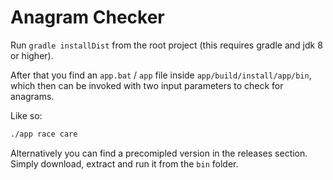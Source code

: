 # Anagram Checker

Run `gradle installDist` from the root project (this requires gradle and jdk 8 or higher).

After that you find an `app.bat` / `app` file inside `app/build/install/app/bin`, which then can be invoked with two input parameters to check for anagrams.

Like so:

```sh
./app race care
```

Alternatively you can find a precomipled version in the releases section. Simply download, extract and run it from the `bin` folder.
